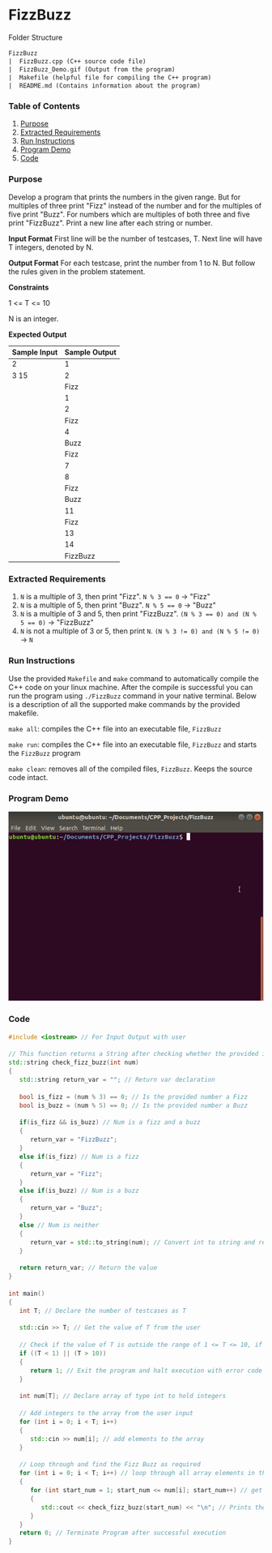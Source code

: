 # FizzBuzz

Folder Structure
```
FizzBuzz
|  FizzBuzz.cpp (C++ source code file)
|  FizzBuzz_Demo.gif (Output from the program)
|  Makefile (helpful file for compiling the C++ program)
|  README.md (Contains information about the program)

```

### Table of Contents
1. [Purpose](#Purpose)
2. [Extracted Requirements](#Extracted_Requirements)
3. [Run Instructions](#Run_Instructions)
4. [Program Demo](#Program_Demo)
5. [Code](#Code)

### Purpose <a name="Purpose"></a>

Develop a program that prints the numbers in the given range. But for multiples of three print "Fizz" instead of the number and for the multiples of five print "Buzz". For numbers which are multiples of both three and five print "FizzBuzz". Print a new line after each string or number.

**Input Format** First line will be the number of testcases, T. Next line will have T integers, denoted by N.

**Output Format** For each testcase, print the number from 1 to N. But follow the rules given in the problem statement.

**Constraints**

1 <= T <= 10

N is an integer.

**Expected Output**

| ﻿Sample Input | Sample Output |
|--------------|---------------|
| 2            | 1             |
| 3 15         | 2             |
|              | Fizz          |
|              | 1             |
|              | 2             |
|              | Fizz          |
|              | 4             |
|              | Buzz          |
|              | Fizz          |
|              | 7             |
|              | 8             |
|              | Fizz          |
|              | Buzz          |
|              | 11            |
|              | Fizz          |
|              | 13            |
|              | 14            |
|              | FizzBuzz      |

### Extracted Requirements <a name="Extracted_Requirements"></a>

1. `N` is a multiple of 3, then print "Fizz". `N % 3 == 0` &rightarrow; "Fizz"
2. `N` is a multiple of 5, then print "Buzz". `N % 5 == 0` &rightarrow; "Buzz"
3. `N` is a multiple of 3 and 5, then print "FizzBuzz". `(N % 3 == 0) and (N % 5 == 0)` &rightarrow; "FizzBuzz"
4. `N` is not a multiple of 3 or 5, then print `N`. `(N % 3 != 0) and (N % 5 != 0)` &rightarrow; `N`

### Run Instructions <a name="Run_Instructions"></a>

Use the provided `Makefile` and `make` command to automatically compile the C++ code on your linux machine. After the compile is successful you can run the program using `./FizzBuzz` command in your native terminal. Below is a description of all the supported make commands by the provided makefile.

`make all`: compiles the C++ file into an executable file, `FizzBuzz`

`make run`: compiles the C++ file into an executable file, `FizzBuzz` and starts the `FizzBuzz` program

`make clean`: removes all of the compiled files, `FizzBuzz`. Keeps the source code intact.


### Program Demo <a name="Program_Demo"></a>
![Fizz Buzz Demo](FizzBuzz_Demo.gif)


### Code <a name="Code"></a>
```cpp
#include <iostream> // For Input Output with user

// This function returns a String after checking whether the provided integer is a Fizz, Buzz, both or none
std::string check_fizz_buzz(int num)
{
   std::string return_var = ""; // Return var declaration

   bool is_fizz = (num % 3) == 0; // Is the provided number a Fizz
   bool is_buzz = (num % 5) == 0; // Is the provided number a Buzz

   if(is_fizz && is_buzz) // Num is a fizz and a buzz
   {
      return_var = "FizzBuzz";
   }
   else if(is_fizz) // Num is a fizz
   {
      return_var = "Fizz";
   }
   else if(is_buzz) // Num is a buzz
   {
      return_var = "Buzz";
   }
   else // Num is neither
   {
      return_var = std::to_string(num); // Convert int to string and return String that contains the num
   }

   return return_var; // Return the value
}

int main()
{
   int T; // Declare the number of testcases as T

   std::cin >> T; // Get the value of T from the user

   // Check if the value of T is outside the range of 1 <= T <= 10, if outside exit the program with error code.
   if ((T < 1) || (T > 10))
   {
      return 1; // Exit the program and halt execution with error code
   }

   int num[T]; // Declare array of type int to hold integers

   // Add integers to the array from the user input
   for (int i = 0; i < T; i++)
   {
      std::cin >> num[i]; // add elements to the array
   }

   // Loop through and find the Fizz Buzz as required
   for (int i = 0; i < T; i++) // loop through all array elements in the Int Array
   {
      for (int start_num = 1; start_num <= num[i]; start_num++) // get a range upto and including array item
      {
         std::cout << check_fizz_buzz(start_num) << "\n"; // Prints the respective output after checking Fizz Buzz requirement   
      }
   }
   return 0; // Terminate Program after successful execution
}
```